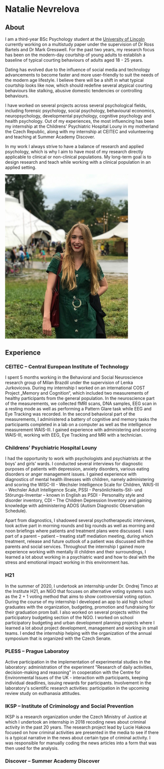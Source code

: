 # Natalie Nevrelova

## About

I am a third-year BSc Psychology student at the [University of Lincoln](https://www.lincoln.ac.uk/home/) currently working on a multistudy paper under the supervision of Dr Ross Bartels and Dr Mark Gresswell. For the past two years, my research focus has been on the modern-day courtship of young adults to establish a baseline of typical courting behaviours of adults aged 18 - 25 years.

Dating has evolved due to the influence of social media and technology advancements to become faster and more user-friendly to suit the needs of the modern age lifestyle. I believe there will be a shift in what typical courtship looks like now, which should redefine several atypical courting behaviours like stalking, abusive domestic tendencies or controlling behaviours.

I have worked on several projects across several psychological fields, including forensic psychology, social psychology, behavioural economics, neuropsychology, developmental psychology, cognitive psychology and health psychology. Out of my experiences, the most influencing has been my internship at the Childrens' Psychiatric Hospital Louny in my motherland the Czech Republic, along with my internship at CEITEC and volunteering and teaching at Summer Academy Discover.

In my work I always strive to have a balance of research and applied psychology, which is why I aim to have most of my research directly applicable to clinical or non-clinical populations. My long-term goal is to design research and teach while working with a clinical population in an applied setting.

<img src="images/natalie_nevrelova_profile_picture.jpg" alt="Natalie Nevrelova" width="400"/>

## Experience

### CEITEC – Central European Institute of Technology

I spent 5 months working in the Behavioral and Social Neuroscience research group of Milan Brazdil under the supervision of Lenka Jurkovicova. During my internship I worked on an international COST Project „Memory and Cognition“, which included two measurements of healthy participants from the general population. In the neuroscience part of the measurements, we collected fMRI scans, DNA samples, EEG scan in a resting mode as well as performing a Pattern Glare task while EEG and Eye Tracking was recorded. In the second behavioral part of the measurements, I administered a battery of cognitive and memory tasks the participants completed in a lab on a computer as well as the intelligence measurement WAIS-III. I gained experience with administering and scoring WAIS-III, working with EEG, Eye Tracking and MRI with a technician.

### Childrens’ Psychiatric Hospital Louny

I had the opportunity to work with psychologists and psychiatrists at the boys’ and girls’ wards. I conducted several interviews for diagnostic purposes of patients with depression, anxiety disorders, various eating disorders or anger management issues. I gained experience with diagnostics of mental health illnesses with children, namely administering and scoring the WISC-III - Wechsler Intelligence Scale for Children, WAIS-III - Wechsler Adult Intelligence Scale, PSSI - Persönlichkeits-Stil- und Störungs-Inventar – known in English as PSDI - Personality style and disorder inventory, CDI – The Children Depression Inventory and gaining knowledge with administering ADOS (Autism Diagnostic Observation Schedule).

Apart from diagnostics, I shadowed several psychotherapeutic interviews, took active part in morning rounds and big rounds as well as morning and noon briefings where patients and treatment plans were discussed. I was part of a parent – patient – treating staff mediation meeting, during which treatment, release and future outlook of a patient was discussed with the parents and social services. Throughout the internship I gained more experience working with mentally ill children and their surroundings, I learned a lot about working in a psychiatric ward and how to deal with the stress and emotional impact working in this environment has.

### H21

In the summer of 2020, I undertook an internship under Dr. Ondrej Timco at the Institute H21, an NGO that focuses on alternative voting systems such as the 2 + 1 voting method that aims to show controversial voting option. During the course of my internship I developed an app to aid high school graduates with the organization, budgeting, promotion and fundraising for their graduation prom ball. I also worked on several projects within the participatory budgeting section of the NGO. I worked on school participatory budgeting and urban development planning projects where I learned a lot about project development, management and working in small teams. I ended the internship helping with the organization of the annual symposium that is organized with the Czech Senate.

### PLESS – Prague Laboratoy

Active participation in the implementation of experimental studies in the laboratory: administration of the experiment "Research of daily activities, decision-making and reasoning" in cooperation with the Centre for Environmental Issues of the UK - interaction with participants, keeping individual deadlines, issuing rewards for participants. Involvement in the laboratory's scientific research activities: participation in the upcoming review study on euthanasia attitudes.

### IKSP – Institute of Criminology and Social Prevention

IKSP is a research organization under the Czech Ministry of Justice at which I undertook an internship in 2018 recoding news about criminal activity in the past 20 years. The research project lead by Lucie Hakova focused on how criminal activities are presented in the media to see if there is a typical narrative in the news about certain type of criminal activity. I was responsible for manually coding the news articles into a form that was then used for the analysis.

### Discover – Summer Academy Discover
